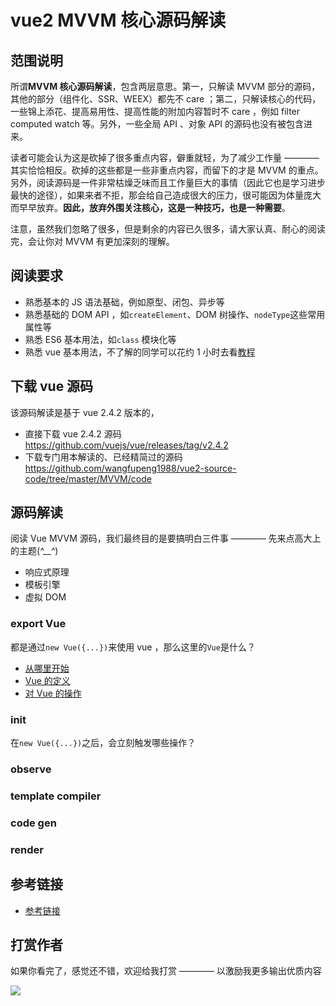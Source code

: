 # vue2 MVVM 核心源码解读

## 范围说明

所谓**MVVM 核心源码解读**，包含两层意思。第一，只解读 MVVM 部分的源码，其他的部分（组件化、SSR、WEEX）都先不 care ；第二，只解读核心的代码，一些锦上添花、提高易用性、提高性能的附加内容暂时不 care ，例如 filter computed watch 等。另外，一些全局 API 、对象 API 的源码也没有被包含进来。

读者可能会认为这是砍掉了很多重点内容，僻重就轻，为了减少工作量 ———— 其实恰恰相反。砍掉的这些都是一些非重点内容，而留下的才是 MVVM 的重点。另外，阅读源码是一件非常枯燥乏味而且工作量巨大的事情（因此它也是学习进步最快的途径），如果来者不拒，那会给自己造成很大的压力，很可能因为体量庞大而早早放弃。**因此，放弃外围关注核心，这是一种技巧，也是一种需要**。

注意，虽然我们忽略了很多，但是剩余的内容已久很多，请大家认真、耐心的阅读完，会让你对 MVVM 有更加深刻的理解。

## 阅读要求

- 熟悉基本的 JS 语法基础，例如原型、闭包、异步等
- 熟悉基础的 DOM API ，如`createElement`、DOM 树操作、`nodeType`这些常用属性等
- 熟悉 ES6 基本用法，如`class` 模块化等
- 熟悉 vue 基本用法，不了解的同学可以花约 1 小时去看[教程](https://cn.vuejs.org/v2/guide/)

## 下载 vue 源码

该源码解读是基于 vue 2.4.2 版本的，

- 直接下载 vue 2.4.2 源码 https://github.com/vuejs/vue/releases/tag/v2.4.2
- 下载专门用本解读的、已经精简过的源码 https://github.com/wangfupeng1988/vue2-source-code/tree/master/MVVM/code

## 源码解读

阅读 Vue MVVM 源码，我们最终目的是要搞明白三件事 ———— 先来点高大上的主题(*^__^*)

- 响应式原理
- 模板引擎
- 虚拟 DOM

### export Vue

都是通过`new Vue({...})`来使用 vue ，那么这里的`Vue`是什么？

- [从哪里开始](./wiki/export-vue/01-从哪里开始.md)
- [Vue 的定义](./wiki/export-vue/02-Vue的定义.md)
- [对 Vue 的操作](./wiki/export-vue/03-对Vue的操作.md)

### init

在`new Vue({...})`之后，会立刻触发哪些操作？

### observe

### template compiler

### code gen

### render

## 参考链接

- [参考链接](./REFERENCE-LINKS.md)

## 打赏作者

如果你看完了，感觉还不错，欢迎给我打赏 ———— 以激励我更多输出优质内容

![](https://camo.githubusercontent.com/e1558b631931e0a1606c769a61f48770cc0ccb56/687474703a2f2f696d61676573323031352e636e626c6f67732e636f6d2f626c6f672f3133383031322f3230313730322f3133383031322d32303137303232383131323233373739382d313530373139363634332e706e67)